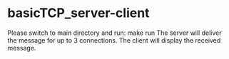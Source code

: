 # basicTCP_server-client
Please switch to main directory and run: make run
The server will deliver the message for up to 3 connections.
The client will display the received message.

